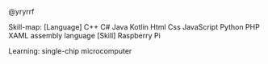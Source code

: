@yryrrf

Skill-map:
[Language]
C++
C#
Java
Kotlin
Html
Css
JavaScript
Python
PHP
XAML
assembly language
[Skill]
Raspberry Pi


Learning:
single-chip microcomputer
